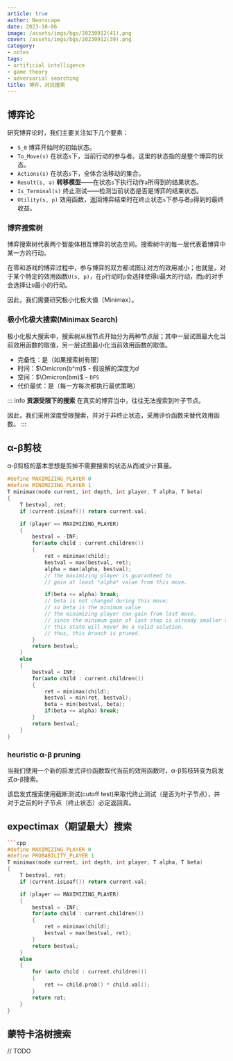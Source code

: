 ```yaml
---
article: true
author: Neonscape
date: 2023-10-06
image: /assets/imgs/bgs/20230912(41).png
cover: /assets/imgs/bgs/20230912(39).png
category: 
- notes
tags:
- artificial intelligence
- game theory
- adversarial searching
title: 博弈、对抗搜索
---
```


<!-- more -->

## 博弈论

研究博弈论时，我们主要关注如下几个要素：

- `S_0` 博弈开始时的初始状态。
- `To_Move(s)` 在状态`s`下，当前行动的参与者。这里的状态指的是整个博弈的状态。
- `Actions(s)` 在状态`s`下，全体合法移动的集合。
- `Result(s, a)` **转移模型**——在状态`s`下执行动作`a`所得到的结果状态。
- `Is_Terminal(s)` 终止测试——检测当前状态是否是博弈的结束状态。
- `Utility(s, p)` 效用函数，返回博弈结束时在终止状态`s`下参与者`p`得到的最终收益。

### 博弈搜索树

博弈搜索树代表两个智能体相互博弈的状态空间。搜索树中的每一层代表着博弈中某一方的行动。

在零和游戏的博弈过程中，参与博弈的双方都试图让对方的效用减小；也就是，对于某个特定的效用函数`U(s, p)`，在`p`行动时`p`会选择使得`U`最大的行动，而`p`的对手会选择让`U`最小的行动。

因此，我们需要研究极小化极大值（Minimax）。

### 极小化极大搜索(Minimax Search)

极小化极大搜索中，搜索树从根节点开始分为两种节点层；其中一层试图最大化当前效用函数的取值，另一层试图最小化当前效用函数的取值。

- 完备性：是（如果搜索树有限）
- 时间：$\Omicron(b^m)$ - 假设解的深度为$d$
- 空间：$\Omicron(bm)$ - `DFS`
- 代价最优：是（每一方每次都执行最优策略）

::: info
**资源受限下的搜索**
在真实的博弈当中，往往无法搜索到叶子节点。

因此，我们采用深度受限搜索，并对于非终止状态，采用评价函数来替代效用函数。
:::

## α-β剪枝
α-β剪枝的基本思想是剪掉不需要搜索的状态从而减少计算量。

```cpp
#define MAXIMIZING_PLAYER 0
#define MINIMIZING_PLAYER 1
T minimax(node current, int depth, int player, T alpha, T beta)
{
    T bestval, ret;
    if (current.isLeaf()) return current.val;

    if (player == MAXIMIZING_PLAYER)
    {
        bestval = -INF;
        for(auto child : current.children())
        {
            ret = minimax(child);
            bestval = max(bestval, ret);
            alpha = max(alpha, bestval); 
            // the maximizing player is guaranteed to 
            // gain at least *alpha* value from this move.

            if(beta <= alpha) break;
            // beta is not changed during this move;
            // so beta is the minimum value 
            // the minimizing player can gain from last move.
            // since the minimum gain of last step is already smaller than current maximum gain,
            // this state will never be a valid solution.
            // thus, this branch is pruned.
        }
        return bestval;
    }
    else
    {
        bestval = INF;
        for(auto child : current.children())
        {
            ret = minimax(child);
            bestval = min(ret, bestval);
            beta = min(bestval, beta);
            if(beta <= alpha) break;
        }
        return bestval;
    }
}
```

### heuristic α-β pruning

当我们使用一个新的启发式评价函数取代当前的效用函数时，α-β剪枝转变为启发式α-β搜索。

该启发式搜索使用截断测试(cutoff test)来取代终止测试（是否为叶子节点），并对于之前的叶子节点（终止状态）必定返回真。

## expectimax（期望最大）搜索

```cpp
```cpp
#define MAXIMIZING_PLAYER 0
#define PROBABILITY_PLAYER 1
T minimax(node current, int depth, int player, T alpha, T beta)
{
    T bestval, ret;
    if (current.isLeaf()) return current.val;

    if (player == MAXIMIZING_PLAYER)
    {
        bestval = -INF;
        for(auto child : current.children())
        {
            ret = minimax(child);
            bestval = max(bestval, ret);
        }
        return bestval;
    }
    else
    {
        for (auto child : current.children())
        {
            ret += child.prob() * child.val();
        }
        return ret;
    }
}
```

## 蒙特卡洛树搜索

// TODO
